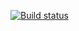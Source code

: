 [![Build status](https://ci.appveyor.com/api/projects/status/f8pcqoomu2a7be19?svg=true)](https://ci.appveyor.com/project/friklen/patterns1-2)
